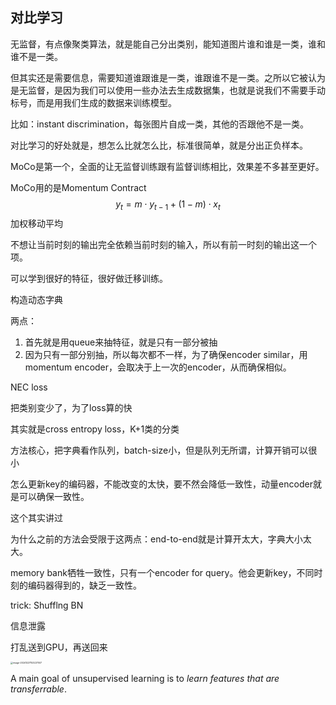 ## 对比学习

 无监督，有点像聚类算法，就是能自己分出类别，能知道图片谁和谁是一类，谁和谁不是一类。

但其实还是需要信息，需要知道谁跟谁是一类，谁跟谁不是一类。之所以它被认为是无监督，是因为我们可以使用一些办法去生成数据集，也就是说我们不需要手动标号，而是用我们生成的数据来训练模型。

比如：instant discrimination，每张图片自成一类，其他的否跟他不是一类。

对比学习的好处就是，想怎么比就怎么比，标准很简单，就是分出正负样本。

MoCo是第一个，全面的让无监督训练跟有监督训练相比，效果差不多甚至更好。

 MoCo用的是Momentum Contract
$$
y_t = m\cdot y_{t-1} + (1 - m)\cdot x_t
$$
加权移动平均

不想让当前时刻的输出完全依赖当前时刻的输入，所以有前一时刻的输出这一个项。

可以学到很好的特征，很好做迁移训练。

 构造动态字典

两点：

1. 首先就是用queue来抽特征，就是只有一部分被抽
2. 因为只有一部分别抽，所以每次都不一样，为了确保encoder similar，用momentum encoder，会取决于上一次的encoder，从而确保相似。

NEC loss

把类别变少了，为了loss算的快

其实就是cross entropy loss，K+1类的分类

方法核心，把字典看作队列，batch-size小，但是队列无所谓，计算开销可以很小

怎么更新key的编码器，不能改变的太快，要不然会降低一致性，动量encoder就是可以确保一致性。

这个其实讲过

为什么之前的方法会受限于这两点：end-to-end就是计算开太大，字典大小太大。

memory bank牺牲一致性，只有一个encoder for query。他会更新key，不同时刻的编码器得到的，缺乏一致性。 

trick: Shufflng BN

信息泄露

打乱送到GPU，再送回来

<img src="/Users/zhengbowen/Library/Mobile Documents/com~apple~CloudDocs/Paper library/Muli‘s recommended paper/MoCo v1/${img}/image-20241227153227507.png" alt="image-20241227153227507" style="zoom:25%;" />

A main goal of unsupervised learning is to *learn features that are transferrable*. 

 